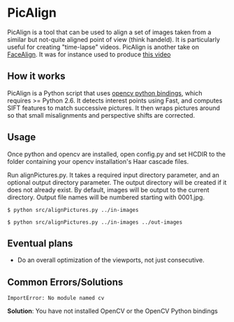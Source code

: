 PicAlign
========

PicAlign is a tool that can be used to align a set of images taken from a similar but not-quite aligned point of view (think handeld). It is particularly useful for creating "time-lapse" videos. PicAlign is another take on [FaceAlign](https://github.com/roblourens/facealign). It was for instance used to produce [this video](https://goo.gl/photos/QkE5GK7PBJrwJJUA7)

How it works
------------

PicAlign is a Python script that uses [opencv python bindings](http://opencv.willowgarage.com/wiki/), which requires >= Python 2.6. It detects interest points using Fast, and computes SIFT features to match successive pictures. It then wraps pictures around so that small misalignments and perspective shifts are corrected.

Usage
-----

Once python and opencv are installed, open config.py and set HCDIR to the folder containing your opencv installation's Haar cascade files.

Run alignPictures.py. It takes a required input directory parameter, and an optional output directory parameter. The output directory will be created if it does not already exist. By default, images will be output to the current directory. Output file names will be numbered starting with 0001.jpg.

    $ python src/alignPictures.py ../in-images

    $ python src/alignPictures.py ../in-images ../out-images

Eventual plans
--------------

* Do an overall optimization of the viewports, not just consecutive.

Common Errors/Solutions
-----------------------
    ImportError: No module named cv

**Solution**: You have not installed OpenCV or the OpenCV Python bindings

